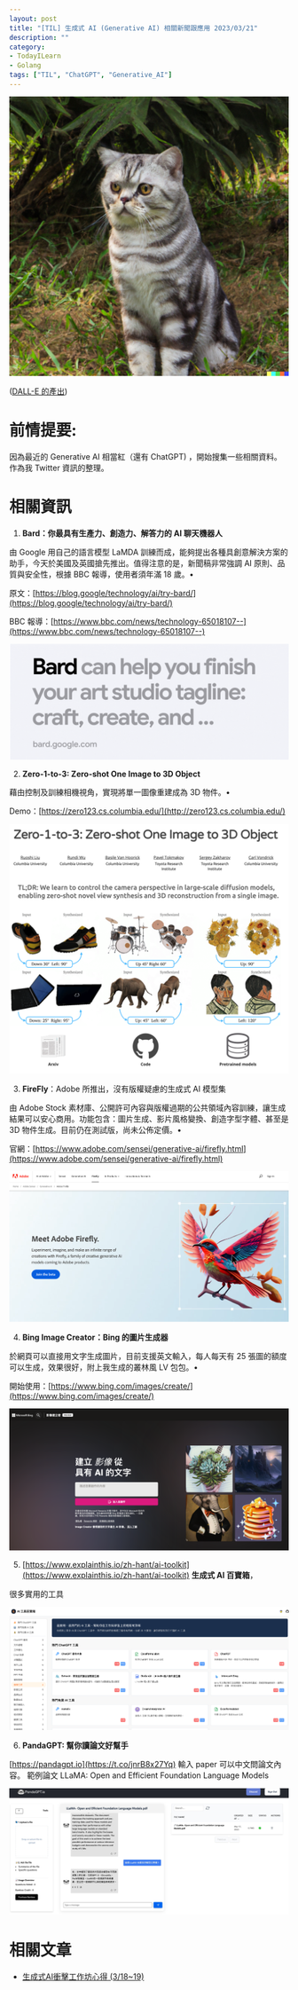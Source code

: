 ```yaml
---
layout: post
title: "[TIL] 生成式 AI (Generative AI) 相關新聞跟應用 2023/03/21"
description: ""
category: 
- TodayILearn
- Golang
tags: ["TIL", "ChatGPT", "Generative_AI"]
---
```


<img src="../images/2022/image-20230322090623824.png" alt="image-20230322090623824" style="zoom:50%;" />

([DALL-E 的產出](https://labs.openai.com/))



# 前情提要:

因為最近的 Generative AI 相當紅（還有 ChatGPT) ，開始搜集一些相關資料。作為我 Twitter 資訊的整理。



# 相關資訊



1. **Bard：你最具有生產力、創造力、解答力的 AI 聊天機器人**

由 Google 用自己的語言模型 LaMDA 訓練而成，能夠提出各種具創意解決方案的助手，今天於美國及英國搶先推出。值得注意的是，新聞稿非常強調 AI 原則、品質與安全性，根據 BBC 報導，使用者須年滿 18 歲。•	

原文：[https://blog.google/technology/ai/try-bard/](https://blog.google/technology/ai/try-bard/)	

BBC 報導：[https://www.bbc.com/news/technology-65018107--](https://www.bbc.com/news/technology-65018107--)

![image-20230322091411260](../images/2022/image-20230322091411260.png)



2. **Zero-1-to-3: Zero-shot One Image to 3D Object**

藉由控制及訓練相機視角，實現將單一圖像重建成為 3D 物件。•	

Demo：[https://zero123.cs.columbia.edu/](http://zero123.cs.columbia.edu/)

<img src="../images/2022/image-20230322091433931.png" alt="image-20230322091433931" style="zoom:50%;" />



3. **FireFly**：Adobe 所推出，沒有版權疑慮的生成式 AI 模型集

由 Adobe Stock 素材庫、公開許可內容與版權過期的公共領域內容訓練，讓生成結果可以安心商用。功能包含：圖片生成、影片風格變換、創造字型字體、甚至是 3D 物件生成。目前仍在測試版，尚未公佈定價。•	

官網：[https://www.adobe.com/sensei/generative-ai/firefly.html](https://www.adobe.com/sensei/generative-ai/firefly.html)

![image-20230322091507349](../images/2022/image-20230322091507349.png)



4. **Bing Image Creator：Bing 的圖片生成器**

於網頁可以直接用文字生成圖片，目前支援英文輸入，每人每天有 25 張圖的額度可以生成，效果很好，附上我生成的叢林風 LV 包包。•	

開始使用：[https://www.bing.com/images/create/](https://www.bing.com/images/create/)

![image-20230322091314450](../images/2022/image-20230322091314450.png)



5. [https://www.explainthis.io/zh-hant/ai-toolkit](https://www.explainthis.io/zh-hant/ai-toolkit) **生成式 AI 百寶箱**，

很多實用的工具

<img src="../images/2022/image-20230322091327980.png" alt="image-20230322091327980" style="zoom:50%;" />



6. **PandaGPT: 幫你讀論文好幫手**

[https://pandagpt.io](https://t.co/jnrB8x27Yq)   輸入 paper 可以中文問論文內容。 範例論文 LLaMA: Open and Efficient Foundation Language Models

![Image](../images/2022/FroKojdaYAEHlzE.jpeg)

# 相關文章

- [生成式AI衝擊工作坊心得 (3/18~19)](https://t.co/nvZVPa1r6S)

  

